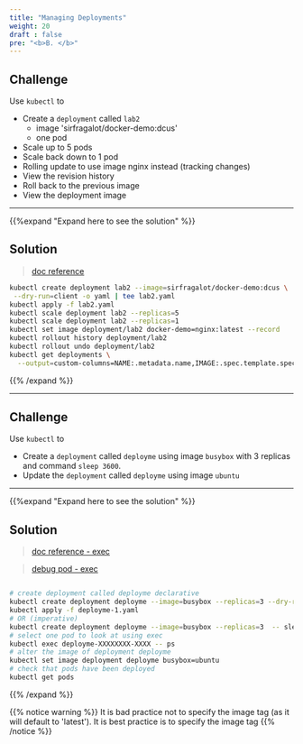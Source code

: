 ```yaml
---
title: "Managing Deployments"
weight: 20
draft : false
pre: "<b>B. </b>"
---
```


## Challenge

Use `kubectl` to

- Create a `deployment` called `lab2`
  - image 'sirfragalot/docker-demo:dcus'
  - one pod
- Scale up to 5 pods
- Scale back down to 1 pod
- Rolling update to use image nginx instead (tracking changes)
- View the revision history
- Roll back to the previous image
- View the deployment image

---
{{%expand "Expand here to see the solution" %}}

## Solution

> [doc reference](https://kubernetes.io/docs/concepts/workloads/controllers/deployment/)

```bash
kubectl create deployment lab2 --image=sirfragalot/docker-demo:dcus \
 --dry-run=client -o yaml | tee lab2.yaml
kubectl apply -f lab2.yaml
kubectl scale deployment lab2 --replicas=5
kubectl scale deployment lab2 --replicas=1
kubectl set image deployment/lab2 docker-demo=nginx:latest --record
kubectl rollout history deployment/lab2
kubectl rollout undo deployment/lab2
kubectl get deployments \
  --output=custom-columns=NAME:.metadata.name,IMAGE:.spec.template.spec.containers.*.image
```
{{% /expand %}}

---

## Challenge

Use `kubectl` to

- Create a `deployment` called `deployme` using image `busybox` with 3 replicas and command `sleep 3600`.
- Update the `deployment` called `deployme`  using image `ubuntu`

---

{{%expand "Expand here to see the solution" %}}

## Solution

> [doc reference - exec](https://kubernetes.io/docs/reference/generated/kubectl/kubectl-commands#exec)

> [debug pod - exec](https://kubernetes.io/docs/tasks/debug-application-cluster/debug-running-pod/#container-exec)


```bash

# create deployment called deployme declarative
kubectl create deployment deployme --image=busybox --replicas=3 --dry-run=client -o yaml -- sleep 3600 > deployme.yaml
kubectl apply -f deployme-1.yaml
# OR (imperative) 
kubectl create deployment deployme --image=busybox --replicas=3  -- sleep 3600
# select one pod to look at using exec
kubectl exec deployme-XXXXXXXX-XXXX -- ps
# alter the image of deployment deployme
kubectl set image deployment deployme busybox=ubuntu
# check that pods have been deployed
kubectl get pods

```

{{% /expand %}}

{{% notice warning %}}
It is bad practice not to specify the image tag (as it will default to 'latest'). It is best practice is to specify the image tag
{{% /notice %}}
